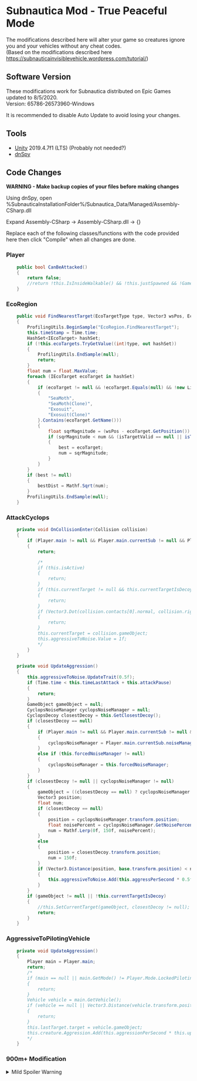 # Subnautica Mod - True Peaceful Mode

The modifications described here will alter your game so creatures ignore you and your vehicles without any cheat codes.  
(Based on the modifications described here https://subnauticainvisiblevehicle.wordpress.com/tutorial/)

## Software Version

These modifications work for Subnautica distributed on Epic Games updated to 8/5/2020.  
Version: 65786-26573960-Windows  

It is recommended to disable Auto Update to avoid losing your changes.

## Tools

- [Unity](https://store.unity.com/#plans-individual) 2019.4.7f1 (LTS) (Probably not needed?)  
- [dnSpy](https://github.com/0xd4d/dnSpy/releases)

## Code Changes

**WARNING - Make backup copies of your files before making changes**

Using dnSpy, open %SubnauticaInstallationFolder%/Subnautica_Data/Managed/Assembly-CSharp.dll  

Expand Assembly-CSharp -> Assembly-CSharp.dll -> {}  

Replace each of the following classes/functions with the code provided here then click "Compile" when all changes are done.

### Player

```csharp
	public bool CanBeAttacked()
	{
		return false;
		//return !this.IsInsideWalkable() && !this.justSpawned && !GameModeUtils.IsInvisible();
	}
```

### EcoRegion

```csharp
	public void FindNearestTarget(EcoTargetType type, Vector3 wsPos, EcoRegion.TargetFilter isTargetValid, ref float bestDist, ref IEcoTarget best)
	{
		ProfilingUtils.BeginSample("EcoRegion.FindNearestTarget");
		this.timeStamp = Time.time;
		HashSet<IEcoTarget> hashSet;
		if (!this.ecoTargets.TryGetValue((int)type, out hashSet))
		{
			ProfilingUtils.EndSample(null);
			return;
		}
		float num = float.MaxValue;
		foreach (IEcoTarget ecoTarget in hashSet)
		{
			if (ecoTarget != null && !ecoTarget.Equals(null) && !new List<string>
            {
                "SeaMoth",
                "SeaMoth(Clone)",
                "Exosuit",
                "Exosuit(Clone)"
            }.Contains(ecoTarget.GetName()))            
			{
				float sqrMagnitude = (wsPos - ecoTarget.GetPosition()).sqrMagnitude;
				if (sqrMagnitude < num && (isTargetValid == null || isTargetValid(ecoTarget)))
				{
					best = ecoTarget;
					num = sqrMagnitude;
				}
			}
		}
		if (best != null)
		{
			bestDist = Mathf.Sqrt(num);
		}
		ProfilingUtils.EndSample(null);
	}
```

### AttackCyclops

```csharp
	private void OnCollisionEnter(Collision collision)
	{
		if (Player.main != null && Player.main.currentSub != null && Player.main.currentSub.isCyclops && Player.main.currentSub.gameObject == collision.gameObject)
		{
			return;

			/*
			if (this.isActive)
			{
				return;
			}
			if (this.currentTarget != null && this.currentTargetIsDecoy)
			{
				return;
			}
			if (Vector3.Dot(collision.contacts[0].normal, collision.rigidbody.velocity) < 2.5f)
			{
				return;
			}
			this.currentTarget = collision.gameObject;
			this.aggressiveToNoise.Value = 1f;
			*/
		}
	}
	
	private void UpdateAggression()
	{
		this.aggressiveToNoise.UpdateTrait(0.5f);
		if (Time.time < this.timeLastAttack + this.attackPause)
		{
			return;
		}
		GameObject gameObject = null;
		CyclopsNoiseManager cyclopsNoiseManager = null;
		CyclopsDecoy closestDecoy = this.GetClosestDecoy();
		if (closestDecoy == null)
		{
			if (Player.main != null && Player.main.currentSub != null && Player.main.currentSub.isCyclops)
			{
				cyclopsNoiseManager = Player.main.currentSub.noiseManager;
			}
			else if (this.forcedNoiseManager != null)
			{
				cyclopsNoiseManager = this.forcedNoiseManager;
			}
		}
		if (closestDecoy != null || cyclopsNoiseManager != null)
		{
			gameObject = ((closestDecoy == null) ? cyclopsNoiseManager.gameObject : closestDecoy.gameObject);
			Vector3 position;
			float num;
			if (closestDecoy == null)
			{
				position = cyclopsNoiseManager.transform.position;
				float noisePercent = cyclopsNoiseManager.GetNoisePercent();
				num = Mathf.Lerp(0f, 150f, noisePercent);
			}
			else
			{
				position = closestDecoy.transform.position;
				num = 150f;
			}
			if (Vector3.Distance(position, base.transform.position) < num && Vector3.Distance(position, this.creature.leashPosition) < this.maxDistToLeash)
			{
				this.aggressiveToNoise.Add(this.aggressPerSecond * 0.5f);
			}
		}
		if (gameObject != null || !this.currentTargetIsDecoy)
		{
			//this.SetCurrentTarget(gameObject, closestDecoy != null);
			return;
		}
	}
```

### AggressiveToPilotingVehicle

```csharp
	private void UpdateAggression()
	{
		Player main = Player.main;
		return;
		/*
		if (main == null || main.GetMode() != Player.Mode.LockedPiloting)
		{
			return;
		}
		Vehicle vehicle = main.GetVehicle();
		if (vehicle == null || Vector3.Distance(vehicle.transform.position, base.transform.position) > this.range)
		{
			return;
		}
		this.lastTarget.target = vehicle.gameObject;
		this.creature.Aggression.Add(this.aggressionPerSecond * this.updateAggressionInterval);
		*/
	}
```

### 900m+ Modification

<details>
  <summary>Mild Spoiler Warning</summary>
  
### LavaLarvaTarget

```csharp
	public bool GetAllowedToAttach()
	{
		return false;
		//return (!(this.vehicle != null) || !this.vehicle.docked) && this.liveMixin.IsAlive() && !this.liveMixin.shielded && this.HasCharge();
	}
```
</details>

